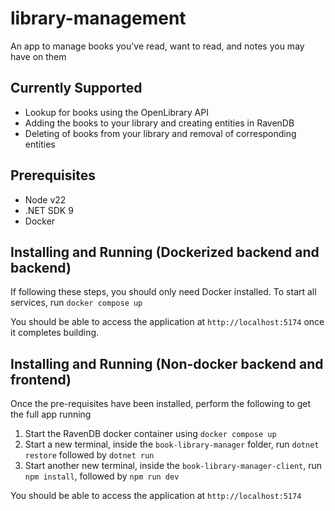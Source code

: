 # library-management
An app to manage books you've read, want to read, and notes you may have on them

## Currently Supported
- Lookup for books using the OpenLibrary API
- Adding the books to your library and creating entities in RavenDB
- Deleting of books from your library and removal of corresponding entities

## Prerequisites
- Node v22
- .NET SDK 9
- Docker

## Installing and Running (Dockerized backend and backend)
If following these steps, you should only need Docker installed. To start all services, run `docker compose up` 

You should be able to access the application at `http://localhost:5174` once it completes building.

## Installing and Running (Non-docker backend and frontend)
Once the pre-requisites have been installed, perform the following to get the full app running
1. Start the RavenDB docker container using `docker compose up`
2. Start a new terminal, inside the `book-library-manager` folder, run `dotnet restore` followed by `dotnet run`
3. Start another new terminal, inside the `book-library-manager-client`, run `npm install`, followed by `npm run dev`

You should be able to access the application at `http://localhost:5174`

